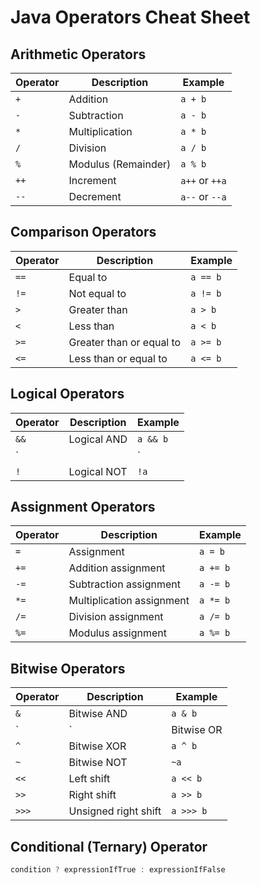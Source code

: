 # Java Operators Cheat Sheet

## Arithmetic Operators

| Operator | Description           | Example     |
|----------|-----------------------|-------------|
| `+`      | Addition              | `a + b`     |
| `-`      | Subtraction           | `a - b`     |
| `*`      | Multiplication        | `a * b`     |
| `/`      | Division              | `a / b`     |
| `%`      | Modulus (Remainder)   | `a % b`     |
| `++`     | Increment             | `a++` or `++a` |
| `--`     | Decrement             | `a--` or `--a` |

## Comparison Operators

| Operator | Description           | Example     |
|----------|-----------------------|-------------|
| `==`     | Equal to              | `a == b`    |
| `!=`     | Not equal to          | `a != b`    |
| `>`      | Greater than          | `a > b`     |
| `<`      | Less than             | `a < b`     |
| `>=`     | Greater than or equal to | `a >= b`    |
| `<=`     | Less than or equal to | `a <= b`    |

## Logical Operators

| Operator | Description           | Example     |
|----------|-----------------------|-------------|
| `&&`     | Logical AND           | `a && b`    |
| `||`     | Logical OR            | `a || b`    |
| `!`      | Logical NOT           | `!a`        |

## Assignment Operators

| Operator | Description           | Example     |
|----------|-----------------------|-------------|
| `=`      | Assignment            | `a = b`     |
| `+=`     | Addition assignment   | `a += b`    |
| `-=`     | Subtraction assignment| `a -= b`    |
| `*=`     | Multiplication assignment | `a *= b`    |
| `/=`     | Division assignment   | `a /= b`    |
| `%=`     | Modulus assignment    | `a %= b`    |

## Bitwise Operators

| Operator | Description           | Example     |
|----------|-----------------------|-------------|
| `&`      | Bitwise AND           | `a & b`     |
| `|`      | Bitwise OR            | `a | b`     |
| `^`      | Bitwise XOR           | `a ^ b`     |
| `~`      | Bitwise NOT           | `~a`        |
| `<<`     | Left shift            | `a << b`    |
| `>>`     | Right shift           | `a >> b`    |
| `>>>`    | Unsigned right shift  | `a >>> b`   |

## Conditional (Ternary) Operator

```java
condition ? expressionIfTrue : expressionIfFalse